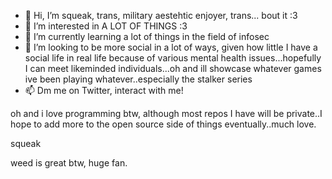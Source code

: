 - 👋 Hi, I’m squeak, trans, military aestehtic enjoyer, trans... bout it :3
- 👀 I’m interested in A LOT OF THINGS :3
- 🌱 I’m currently learning a lot of things in the field of infosec
- 💞️ I’m looking to be more social in a lot of ways, given how little I have a social life in real life because of various mental health issues...hopefully I can meet likeminded individuals...oh and ill showcase whatever games ive been playing whatever..especially the stalker series
- 📫 Dm me on Twitter, interact with me!


oh and i love programming btw, although most repos I have will be private..I hope to add more to the open source side of things eventually..much love.


squeak



weed is great btw, huge fan.

